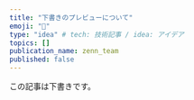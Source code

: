 ```yaml
---
title: "下書きのプレビューについて"
emoji: "🌟"
type: "idea" # tech: 技術記事 / idea: アイデア
topics: []
publication_name: zenn_team
published: false
---
```


この記事は下書きです。
